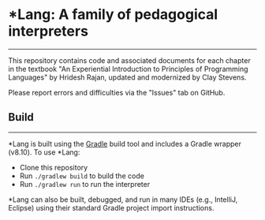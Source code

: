 # *Lang: A family of pedagogical interpreters 

------

This repository contains code and associated documents for each chapter in the 
textbook "An Experiential Introduction to Principles of Programming Languages" by Hridesh 
Rajan, updated and modernized by Clay Stevens. 

Please report errors and difficulties via the "Issues" tab on GitHub.

## Build 

------

*Lang is built using the [Gradle](https://gradle.org) build tool and includes a 
Gradle wrapper (v8.10). To use *Lang:

* Clone this repository
* Run `./gradlew build` to build the code
* Run `./gradlew run` to run the interpreter

*Lang can also be built, debugged, and run in many IDEs (e.g., IntelliJ, Eclipse) using their
standard Gradle project import instructions. 


